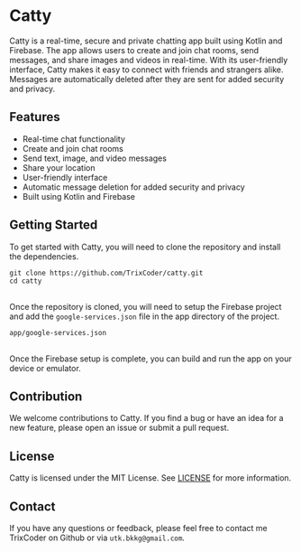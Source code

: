 # Catty
 
<p>Catty is a real-time, secure and private chatting app built using Kotlin and Firebase. The app allows users to create and join chat rooms, send messages, and share images and videos in real-time. With its user-friendly interface, Catty makes it easy to connect with friends and strangers alike. Messages are automatically deleted after they are sent for added security and privacy.</p>
<h2>Features</h2>
<ul>
  <li>Real-time chat functionality</li>
  <li>Create and join chat rooms</li>
  <li>Send text, image, and video messages</li>
  <li>Share your location</li>
  <li>User-friendly interface</li>
  <li>Automatic message deletion for added security and privacy</li>
  <li>Built using Kotlin and Firebase</li>
</ul>
<h2>Getting Started</h2>
<p>To get started with Catty, you will need to clone the repository and install the dependencies.</p>
<pre>
<code>git clone https://github.com/TrixCoder/catty.git
cd catty
</code>
</pre>
<p>Once the repository is cloned, you will need to setup the Firebase project and add the <code>google-services.json</code> file in the app directory of the project.</p>
<pre>
<code>app/google-services.json
</code>
</pre>
<p>Once the Firebase setup is complete, you can build and run the app on your device or emulator.</p>
<h2>Contribution</h2>
<p>We welcome contributions to Catty. If you find a bug or have an idea for a new feature, please open an issue or submit a pull request.</p>
<h2>License</h2>
<p>Catty is licensed under the MIT License. See <a href="LICENSE">LICENSE</a> for more information.</p>
<h2>Contact</h2>
<p>If you have any questions or feedback, please feel free to contact me TrixCoder on Github or via <code>utk.bkkg@gmail.com</code>.</p>
